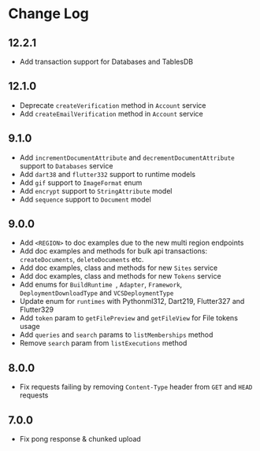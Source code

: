 # Change Log

## 12.2.1

* Add transaction support for Databases and TablesDB

## 12.1.0

* Deprecate `createVerification` method in `Account` service
* Add `createEmailVerification` method in `Account` service

## 9.1.0

* Add `incrementDocumentAttribute` and `decrementDocumentAttribute` support to `Databases` service
* Add `dart38` and `flutter332` support to runtime models
* Add `gif` support to `ImageFormat` enum
* Add `encrypt` support to `StringAttribute` model
* Add `sequence` support to `Document` model

## 9.0.0

* Add `<REGION>` to doc examples due to the new multi region endpoints
* Add doc examples and methods for bulk api transactions: `createDocuments`, `deleteDocuments` etc.
* Add doc examples, class and methods for new `Sites` service
* Add doc examples, class and methods for new `Tokens` service
* Add enums for `BuildRuntime `, `Adapter`, `Framework`, `DeploymentDownloadType` and `VCSDeploymentType`
* Update enum for `runtimes` with Pythonml312, Dart219, Flutter327 and Flutter329
* Add `token` param to `getFilePreview` and `getFileView` for File tokens usage
* Add `queries` and `search` params to `listMemberships` method
* Remove `search` param from `listExecutions` method

## 8.0.0

* Fix requests failing by removing `Content-Type` header from `GET` and `HEAD` requests

## 7.0.0

* Fix pong response & chunked upload
